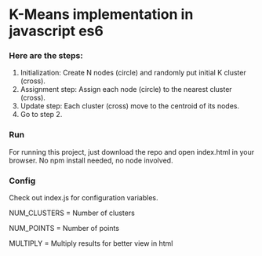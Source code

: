 # K-Means implementation in javascript es6
### Here are the steps:
1. Initialization: Create N nodes (circle) and randomly put initial K cluster (cross).
2. Assignment step: Assign each node (circle) to the nearest cluster (cross).
3. Update step: Each cluster (cross) move to the centroid of its nodes.
4. Go to step 2.

### Run
For running this project, just download the repo and open index.html in your browser.
No npm install needed, no node involved.

### Config
Check out index.js for configuration variables.

NUM_CLUSTERS = Number of clusters 

NUM_POINTS = Number of points

MULTIPLY = Multiply results for better view in html 